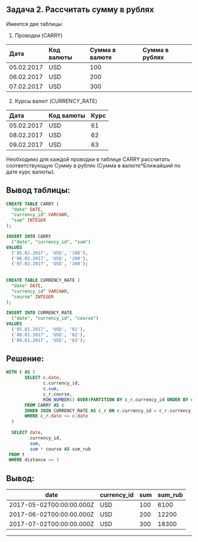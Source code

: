 ## Задача 2. Рассчитать сумму в рублях
Имеется две таблицы:
1) Проводки (CARRY)
   
|Дата | Код валюты |  Сумма в валюте | Сумма в рублях | 
| :-- | :-- |  :-- |  :-- | 
|05.02.2017| USD | 100 |  | 
|06.02.2017| USD | 200 |  |
|07.02.2017| USD | 300 |  |


2) Курсы валют (CURRENCY_RATE)
   
|Дата | Код валюты |  Курс | 
| :-- | :-- |  :-- |  
|05.02.2017| USD | 61 |  
|08.02.2017| USD | 62 |  
|09.02.2017| USD | 63 |  

Необходимо для каждой проводки в таблице CARRY рассчитать соответствующую Сумму в рублях (Сумма в валюте*Ближайший по дате курс валюты).

## Вывод таблицы: 
```SQL
CREATE TABLE CARRY (
  "date" DATE,
  "currency_id" VARCHAR,
  "sum" INTEGER
);

INSERT INTO CARRY
  ("date", "currency_id", "sum")
VALUES
  ('05.02.2017', 'USD', '100'),
  ('06.02.2017', 'USD', '200'),
  ('07.02.2017', 'USD', '300');
  
  
CREATE TABLE CURRENCY_RATE (
  "date" DATE,
  "currency_id" VARCHAR,
  "course" INTEGER
);

INSERT INTO CURRENCY_RATE
  ("date", "currency_id", "course")
VALUES
  ('05.01.2017', 'USD', '61'),
  ('08.01.2017', 'USD', '62'),
  ('09.01.2017', 'USD', '63'); 
```
## Решение:
```SQL
WITH t AS (
       SELECT c.date,
              c.currency_id,
              c.sum,
              c_r.course,
              ROW_NUMBER() OVER(PARTITION BY c_r.currency_id ORDER BY c_r.date DESC) AS distance
       FROM CARRY AS c
       INNER JOIN CURRENCY_RATE AS c_r ON c.currency_id = c_r.currency_id
       WHERE c_r.date <= c.date
  )
  
  SELECT date,
         currency_id,
         sum,
         sum * course AS sum_rub
 FROM t
 WHERE distance <= 3 
```
## Вывод: 

| date                     | currency_id | sum | sum_rub |
| ------------------------ | ----------- | --- | ------- |
| 2017-05-02T00:00:00.000Z | USD         | 100 | 6100    |
| 2017-06-02T00:00:00.000Z | USD         | 200 | 12200   |
| 2017-07-02T00:00:00.000Z | USD         | 300 | 18300   |

---


